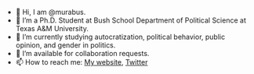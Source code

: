 - 👋 Hi, I am @murabus.
- 🤔 I’m a Ph.D. Student at Bush School Department of Political Science at Texas A\&M University. 
- 🔭 I’m currently studying autocratization, political behavior, public opinion, and gender in politics.
- 👯 I’m available for collaboration requests.
- 📫 How to reach me: [My website](https://www.muratabus.com), [Twitter](https://twitter.com/muratabus)
